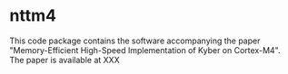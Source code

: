 # nttm4
This code package contains the software accompanying the paper "Memory-Efficient High-Speed Implementation of Kyber on Cortex-M4". The paper is available at XXX
